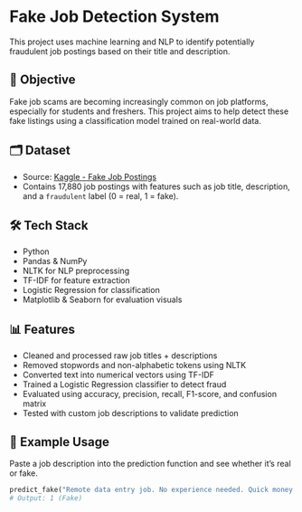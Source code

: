 # Fake Job Detection System

This project uses machine learning and NLP to identify potentially fraudulent job postings based on their title and description.

## 🎯 Objective
Fake job scams are becoming increasingly common on job platforms, especially for students and freshers. This project aims to help detect these fake listings using a classification model trained on real-world data.

## 🗂️ Dataset
- Source: [Kaggle - Fake Job Postings](https://www.kaggle.com/datasets/shivamb/real-or-fake-fake-jobposting-prediction)
- Contains 17,880 job postings with features such as job title, description, and a `fraudulent` label (0 = real, 1 = fake).

## 🛠 Tech Stack
- Python
- Pandas & NumPy
- NLTK for NLP preprocessing
- TF-IDF for feature extraction
- Logistic Regression for classification
- Matplotlib & Seaborn for evaluation visuals

## 📊 Features
- Cleaned and processed raw job titles + descriptions
- Removed stopwords and non-alphabetic tokens using NLTK
- Converted text into numerical vectors using TF-IDF
- Trained a Logistic Regression classifier to detect fraud
- Evaluated using accuracy, precision, recall, F1-score, and confusion matrix
- Tested with custom job descriptions to validate prediction

## 🚀 Example Usage
Paste a job description into the prediction function and see whether it’s real or fake.

```python
predict_fake("Remote data entry job. No experience needed. Quick money guaranteed!")
# Output: 1 (Fake)
